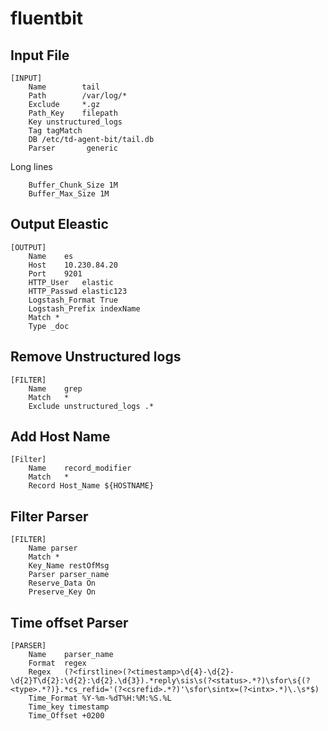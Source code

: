 # fluentbit
## Input File
```
[INPUT]
    Name        tail
    Path        /var/log/*
    Exclude     *.gz
    Path_Key    filepath
    Key unstructured_logs
    Tag tagMatch
    DB /etc/td-agent-bit/tail.db
    Parser       generic
```
Long lines
```
    Buffer_Chunk_Size 1M
    Buffer_Max_Size 1M
```
## Output Eleastic
```
[OUTPUT]
    Name    es
    Host    10.230.84.20
    Port    9201
    HTTP_User   elastic
    HTTP_Passwd elastic123
    Logstash_Format True
    Logstash_Prefix indexName
    Match *
    Type _doc
```
## Remove Unstructured logs
```
[FILTER]
    Name    grep
    Match   *
    Exclude unstructured_logs .*
```
## Add Host Name
```
[Filter]
    Name    record_modifier
    Match   *
    Record Host_Name ${HOSTNAME}
```
## Filter Parser
```
[FILTER]
    Name parser
    Match *
    Key_Name restOfMsg
    Parser parser_name
    Reserve_Data On
    Preserve_Key On
```
## Time offset Parser
```
[PARSER]
    Name    parser_name
    Format  regex
    Regex   (?<firstline>(?<timestamp>\d{4}-\d{2}-\d{2}T\d{2}:\d{2}:\d{2}.\d{3}).*reply\sis\s(?<status>.*?)\sfor\s{(?<type>.*?)}.*cs_refid='(?<csrefid>.*?)'\sfor\sintx=(?<intx>.*)\.\s*$)
    Time_Format %Y-%m-%dT%H:%M:%S.%L
    Time_key timestamp
    Time_Offset +0200
```
